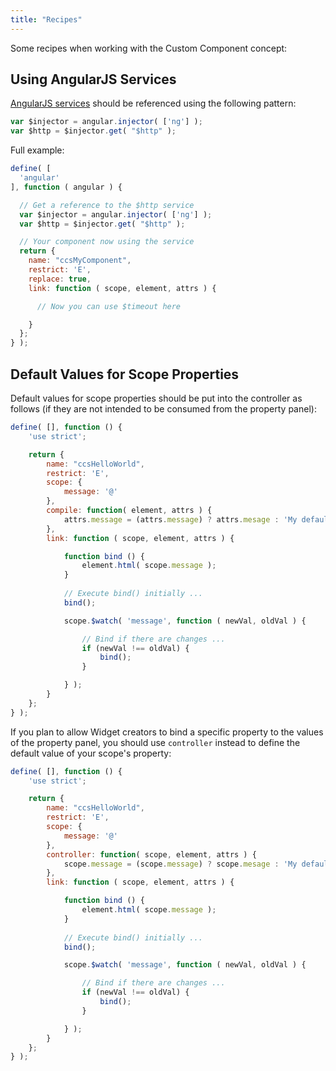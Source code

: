 ```yaml
---
title: "Recipes"
---
```


Some recipes when working with the Custom Component concept:

<!-- toc -->

## Using AngularJS Services

[AngularJS services](https://docs.angularjs.org/api/ng/service) should be referenced using the following pattern:

```js
var $injector = angular.injector( ['ng'] );
var $http = $injector.get( "$http" );
```

Full example:
```js
define( [
  'angular'
], function ( angular ) {

  // Get a reference to the $http service
  var $injector = angular.injector( ['ng'] );
  var $http = $injector.get( "$http" );

  // Your component now using the service
  return {
    name: "ccsMyComponent",
    restrict: 'E',
    replace: true,
    link: function ( scope, element, attrs ) {

      // Now you can use $timeout here

    }
  };
} );
```

## Default Values for Scope Properties

Default values for scope properties should be put into the controller as follows (if they are not intended to be consumed from the property panel):

```js
define( [], function () {
    'use strict';

    return {
        name: "ccsHelloWorld",
        restrict: 'E',
        scope: {
            message: '@'
        },
        compile: function( element, attrs ) {
            attrs.message = (attrs.message) ? attrs.mesage : 'My default message';
        },
        link: function ( scope, element, attrs ) {

            function bind () {
                element.html( scope.message );
            }
            
            // Execute bind() initially ...
            bind();

            scope.$watch( 'message', function ( newVal, oldVal ) {

                // Bind if there are changes ...
                if (newVal !== oldVal) {
                    bind();
                }

            } );
        }
    };
} );
```

If you plan to allow Widget creators to bind a specific property to the values of the property panel, you should use `controller` instead to define the default value of your scope's property:

```js
define( [], function () {
    'use strict';

    return {
        name: "ccsHelloWorld",
        restrict: 'E',
        scope: {
            message: '@'
        },
        controller: function( scope, element, attrs ) {
            scope.message = (scope.message) ? scope.mesage : 'My default message';
        },
        link: function ( scope, element, attrs ) {

            function bind () {
                element.html( scope.message );
            }
            
            // Execute bind() initially ...
            bind();

            scope.$watch( 'message', function ( newVal, oldVal ) {

                // Bind if there are changes ...
                if (newVal !== oldVal) {
                    bind();
                }

            } );
        }
    };
} );
```

